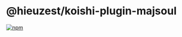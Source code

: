 # @hieuzest/koishi-plugin-majsoul

[![npm](https://img.shields.io/npm/v/@hieuzest/koishi-plugin-majsoul?style=flat-square)](https://www.npmjs.com/package/@hieuzest/koishi-plugin-majsoul)


